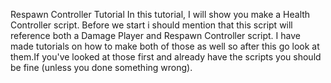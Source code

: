 Respawn Controller Tutorial
In this tutorial, I will show you make a Health Controller script. Before we start i should mention that this script will reference both a Damage Player and Respawn Controller script.
I have made tutorials on how to make both of those as well so after this go look at them.If you've looked at those first and already have the scripts you should be fine (unless you done something wrong). 
